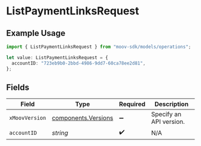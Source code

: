 # ListPaymentLinksRequest

## Example Usage

```typescript
import { ListPaymentLinksRequest } from "moov-sdk/models/operations";

let value: ListPaymentLinksRequest = {
  accountID: "723eb9b0-2bbd-4986-9dd7-60ca78ee2d81",
};
```

## Fields

| Field                                                      | Type                                                       | Required                                                   | Description                                                |
| ---------------------------------------------------------- | ---------------------------------------------------------- | ---------------------------------------------------------- | ---------------------------------------------------------- |
| `xMoovVersion`                                             | [components.Versions](../../models/components/versions.md) | :heavy_minus_sign:                                         | Specify an API version.                                    |
| `accountID`                                                | *string*                                                   | :heavy_check_mark:                                         | N/A                                                        |